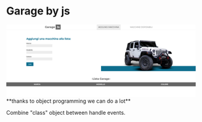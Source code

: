 # Garage by js
<a href="https://youthful-hermann-c9a771.netlify.app"/>
<img src="./assets/img/screen.png"/>
</a>
**thanks to object programming we can do a lot**

Combine "class" object between handle events.
